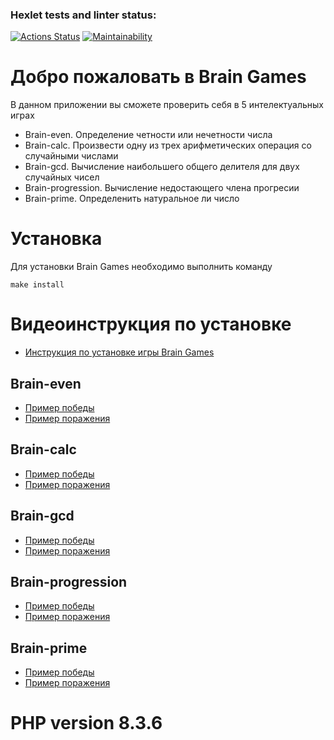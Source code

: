 ### Hexlet tests and linter status:
[![Actions Status](https://github.com/ZamSergey/php-project-45/actions/workflows/hexlet-check.yml/badge.svg)](https://github.com/ZamSergey/php-project-45/actions)
[![Maintainability](https://api.codeclimate.com/v1/badges/a6c7c0d6a36b89fd74b4/maintainability)](https://codeclimate.com/github/ZamSergey/php-project-45/maintainability)

# Добро пожаловать в Brain Games
В данном приложении вы сможете проверить себя в 5 интелектуальных играх
- Brain-even. Определение четности или нечетности числа
- Brain-calc. Произвести одну из трех арифметических операция со случайными числами
- Brain-gcd. Вычисление наибольшего общего делителя для двух случайных чисел
- Brain-progression. Вычисление недостающего члена прогресии
- Brain-prime. Определенить натуральное ли число

# Установка
Для установки Brain Games необходимо выполнить команду
```
make install
```

# Видеоинструкция по установке
- [Инструкция по установке игры Brain Games](https://asciinema.org/a/74fFtBZ3AyIuE5UzbcpPsmBkt)

## Brain-even
- [Пример победы](https://asciinema.org/a/bh5xgUGegByCmG99FVeZjKbaf)
- [Пример поражения](https://asciinema.org/a/Rvi9wPfSsNdZv6QohlqwnxjBT)

## Brain-calc
- [Пример победы](https://asciinema.org/a/Wei15os0VsplkgZcdILdIWZiW)
- [Пример поражения](https://asciinema.org/a/X0S9BYMBXkbGTzz5aV6XF0q9j)

## Brain-gcd
- [Пример победы](https://asciinema.org/a/aAAUoliE0hKnNGt1xHygHQhl4)
- [Пример поражения](https://asciinema.org/a/pbLnc4SYt2uoKa2Zt2VB1iKdT)

 ## Brain-progression
- [Пример победы](https://asciinema.org/a/VtwmDAV33mfwrA9YP0GaGMDEq)
- [Пример поражения](https://asciinema.org/a/h2XKIOCWZZb29GYgq03bPBNVY)

 ## Brain-prime
- [Пример победы](https://asciinema.org/a/IbAjz4fwRQrPJJuTX2w1eeoc0)
- [Пример поражения](https://asciinema.org/a/6RkPULJluSItmCRJNrsIJgBkx)

# PHP version 8.3.6 
